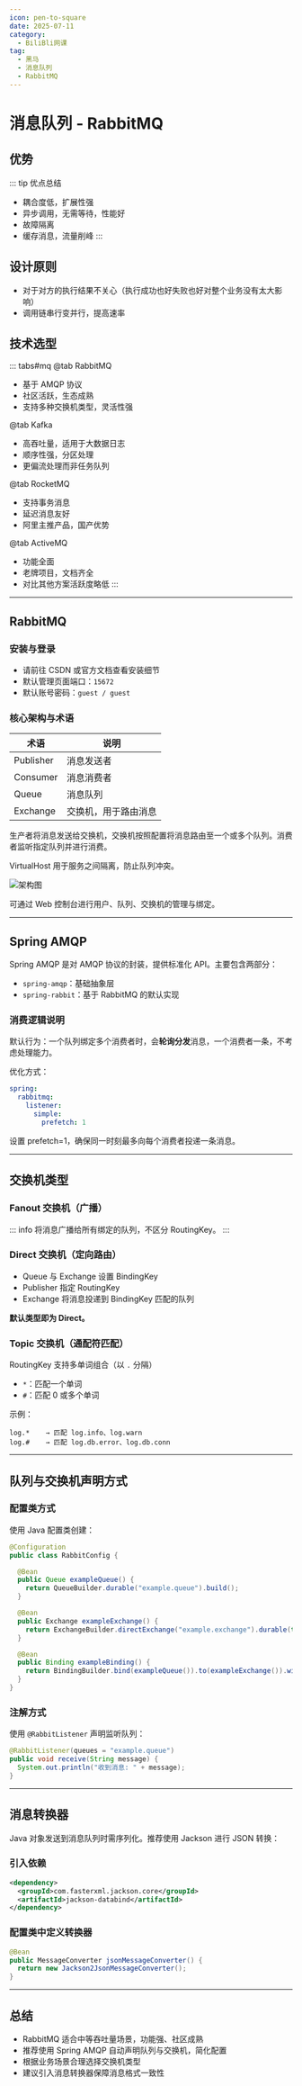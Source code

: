```yaml
---
icon: pen-to-square
date: 2025-07-11
category:
  - BiliBli网课
tag:
  - 黑马
  - 消息队列
  - RabbitMQ
---
```


# 消息队列 - RabbitMQ

## 优势

::: tip 优点总结
- 耦合度低，扩展性强
- 异步调用，无需等待，性能好
- 故障隔离
- 缓存消息，流量削峰
:::

## 设计原则

- 对于对方的执行结果不关心（执行成功也好失败也好对整个业务没有太大影响）
- 调用链串行变并行，提高速率

## 技术选型

::: tabs#mq
@tab RabbitMQ
- 基于 AMQP 协议
- 社区活跃，生态成熟
- 支持多种交换机类型，灵活性强

@tab Kafka
- 高吞吐量，适用于大数据日志
- 顺序性强，分区处理
- 更偏流处理而非任务队列

@tab RocketMQ
- 支持事务消息
- 延迟消息友好
- 阿里主推产品，国产优势

@tab ActiveMQ
- 功能全面
- 老牌项目，文档齐全
- 对比其他方案活跃度略低
:::

---

## RabbitMQ

### 安装与登录

- 请前往 CSDN 或官方文档查看安装细节
- 默认管理页面端口：`15672`
- 默认账号密码：`guest / guest`

### 核心架构与术语

| 术语        | 说明                 |
|-------------|----------------------|
| Publisher   | 消息发送者           |
| Consumer    | 消息消费者           |
| Queue       | 消息队列             |
| Exchange    | 交换机，用于路由消息 |

生产者将消息发送给交换机，交换机按照配置将消息路由至一个或多个队列。消费者监听指定队列并进行消费。

VirtualHost 用于服务之间隔离，防止队列冲突。

![架构图](https://i.imgs.ovh/2025/07/11/86u3r.png)

可通过 Web 控制台进行用户、队列、交换机的管理与绑定。

---

## Spring AMQP

Spring AMQP 是对 AMQP 协议的封装，提供标准化 API。主要包含两部分：

- `spring-amqp`：基础抽象层
- `spring-rabbit`：基于 RabbitMQ 的默认实现

### 消费逻辑说明

默认行为：一个队列绑定多个消费者时，会**轮询分发**消息，一个消费者一条，不考虑处理能力。

优化方式：

```yaml
spring:
  rabbitmq:
    listener:
      simple:
        prefetch: 1
```

设置 prefetch=1，确保同一时刻最多向每个消费者投递一条消息。

---

## 交换机类型

### Fanout 交换机（广播）

::: info
将消息广播给所有绑定的队列，不区分 RoutingKey。
:::

### Direct 交换机（定向路由）

- Queue 与 Exchange 设置 BindingKey
- Publisher 指定 RoutingKey
- Exchange 将消息投递到 BindingKey 匹配的队列

**默认类型即为 Direct。**

### Topic 交换机（通配符匹配）

RoutingKey 支持多单词组合（以 `.` 分隔）

- `*`：匹配一个单词
- `#`：匹配 0 或多个单词

示例：

```text
log.*    → 匹配 log.info、log.warn
log.#    → 匹配 log.db.error、log.db.conn
```

---

## 队列与交换机声明方式

### 配置类方式

使用 Java 配置类创建：

```java
@Configuration
public class RabbitConfig {

  @Bean
  public Queue exampleQueue() {
    return QueueBuilder.durable("example.queue").build();
  }

  @Bean
  public Exchange exampleExchange() {
    return ExchangeBuilder.directExchange("example.exchange").durable(true).build();
  }

  @Bean
  public Binding exampleBinding() {
    return BindingBuilder.bind(exampleQueue()).to(exampleExchange()).with("route.key").noargs();
  }
}
```

### 注解方式

使用 `@RabbitListener` 声明监听队列：

```java
@RabbitListener(queues = "example.queue")
public void receive(String message) {
  System.out.println("收到消息: " + message);
}
```

---

## 消息转换器

Java 对象发送到消息队列时需序列化。推荐使用 Jackson 进行 JSON 转换：

### 引入依赖

```xml
<dependency>
  <groupId>com.fasterxml.jackson.core</groupId>
  <artifactId>jackson-databind</artifactId>
</dependency>
```

### 配置类中定义转换器

```java
@Bean
public MessageConverter jsonMessageConverter() {
  return new Jackson2JsonMessageConverter();
}
```

---

## 总结

- RabbitMQ 适合中等吞吐量场景，功能强、社区成熟
- 推荐使用 Spring AMQP 自动声明队列与交换机，简化配置
- 根据业务场景合理选择交换机类型
- 建议引入消息转换器保障消息格式一致性

